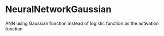 # NeuralNetworkGaussian
ANN using Gaussian function instead of logistic function as the activation function.
